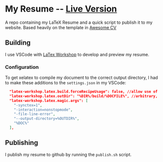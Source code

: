 # My Resume -- [Live Version](https://jasonahern.com/resources/resume.pdf)

A repo containing my LaTeX Resume and a quick script to publish it to my website. Based heavily on the template in [Awesome CV](https://github.com/posquit0/Awesome-CV)

## Building
I use VSCode with [LaTex Workshop](https://github.com/James-Yu/LaTeX-Workshop) to develop and preview my resume.

### Configuration
To get xelatex to compile my document to the correct output directory, I had to make these additions to the `settings.json` in my VSCode:

```json
  "latex-workshop.latex.build.forceRecipeUsage": false, //allow use of magic % !TEX comments in .tex files
  "latex-workshop.latex.outDir": "%DIR%/build/%DOCFILE%", //arbitrary, my preference
  "latex-workshop.latex.magic.args": [
    "-synctex=1",
    "-interaction=nonstopmode",
    "-file-line-error",
    "--output-directory=%OUTDIR%",
    "%DOC%"
  ],
```

## Publishing
I publish my resume to github by running the `publish.sh` script.
